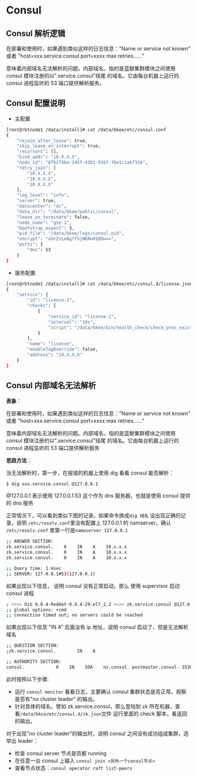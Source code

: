 # Consul

## Consul 解析逻辑

在部署和使用时，如果遇到类似这样的日志信息："Name or service not known" 或者 "host=xxx.service.consul port=xxxx max retries……"

意味着内部域名无法解析的问题。内部域名，指的是蓝鲸集群模块之间使用 consul 模块注册的以".service.consul"结尾 的域名。它由每台机器上运行的 consul 进程监听的 53 端口提供解析服务。

## Consul 配置说明

- 主配置

```bash
[root@rbtnode1 /data/install]# cat /data/bkee/etc/consul.conf
{
    "rejoin_after_leave": true,
    "skip_leave_on_interrupt": true,
    "recursors": [],
    "bind_addr": "10.X.X.X",
    "node_id": "8fb274be-245f-4301-926f-76e1c1abf316",
    "retry_join": [
        "10.X.X.X",
        "10.X.X.X",
        "10.X.X.X"
    ],
    "log_level": "info",
    "server": true,
    "datacenter": "dc",
    "data_dir": "/data/bkee/public/consul",
    "leave_on_terminate": false,
    "node_name": "gse-1",
    "bootstrap_expect": 3,
    "pid_file": "/data/bkee/logs/consul.pid",
    "encrypt": "uUrZvLe8gff5jNKRwH1QOw==",
    "ports": {
        "dns": 53
    }
}
```

- 服务配置

```bash
[root@rbtnode1 /data/install]# cat /data/bkee/etc/consul.d/license.json
{
    "service": {
        "id": "license-1",
        "checks": [
            {
                "service_id": "license-1",
                "interval": "10s",
                "script": "/data/bkee/bin/health_check/check_proc_exists -m license"
            }
        ],
        "name": "license",
        "enableTagOverride": false,
        "address": "10.X.X.X"
    }
}
```

## Consul 内部域名无法解析

**表象**：

在部署和使用时，如果遇到类似这样的日志信息："Name or service not known" 或者 "host=xxx.service.consul port=xxxx max retries……"

意味着内部域名无法解析的问题。内部域名，指的是蓝鲸集群模块之间使用 consul 模块注册的以".service.consul"结尾 的域名。它由每台机器上运行的 consul 进程监听的 53 端口提供解析服务

**思路方法**：

当无法解析时，第一步，在报错的机器上使用 dig 看看 consul 能否解析：

```bash
$ dig xxx.service.consul @127.0.0.1
```

@127.0.0.1 表示使用 127.0.0.1:53 这个作为 dns 服务器，也就是使用 consul 提供的 dns 服务

正常情况下，可以看到类似下图的记录。如果命令换成`dig 域名` 没出现正确的记录，说明 `/etc/resolv.conf`里没有配置上 127.0.0.1 的 namserver，确认 `/etc/resolv.conf` 里第一行是`nameserver 127.0.0.1`

```bash
;; ANSWER SECTION:
zk.service.consul.    0    IN    A    10.x.x.x
zk.service.consul.    0    IN    A    10.x.x.x
zk.service.consul.    0    IN    A    10.x.x.x

;; Query time: 1 msec
;; SERVER: 127.0.0.1#53(127.0.0.1)
```

如果出现以下信息， 说明 consul 没有正常启动。那么 使用 supervisor 启动 consul 进程

```bash
; <<>> DiG 9.9.4-RedHat-9.9.4-29.el7_2.2 <<>> zk.service.consul @127.0.0.1
;; global options: +cmd
;; connection timed out; no servers could be reached

```

如果出现以下信息 "IN A" 后面没有 ip 地址，说明 consul 启动了，但是无法解析域名

```bash
;; QUESTION SECTION:
;zk.service.consul.        IN    A

;; AUTHORITY SECTION:
consul.            0    IN    SOA    ns.consul. postmaster.consul. 1530849644 3600 600 86400 0
```

此时按照以下步骤:

- 运行 `consul monitor` 看看日志，主要确认 consul 集群状态是否正常。观察是否有"no cluster leader" 的输出。
- 针对具体的域名，譬如 zk.service.consul，那么登陆到 zk 所在机器，查看`/data/bkce/etc/consul.d/zk.json`文件 运行里面的 check 脚本，看返回的输出。

对于出现"no cluster leader"的输出时，说明 consul 之间没有成功组成集群，选举出 leader：

- 检查 consul server 节点是否都 running
- 在任意一台 consul 上输入 `consul join <另外一个consul节点>`
- 查看节点状态：`consul operator raft list-peers`
